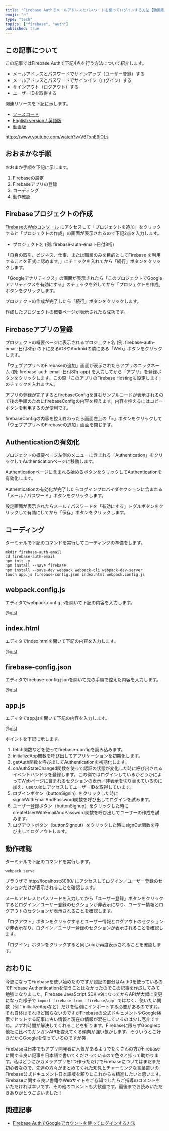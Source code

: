 ```yaml
---
title: "Firebase Authでメールアドレスとパスワードを使ってログインする方法【動画版あり】"
emoji: "🔥"
type: "tech"
topics: ["firebase", "auth"]
published: true
---
```


## この記事について

この記事ではFirebase Authで下記4点を行う方法について紹介します。

- メールアドレスとパスワードでサインアップ（ユーザー登録）する
- メールアドレスとパスワードでサインイン（ログイン）する
- サインアウト（ログアウト）する
- ユーザーIDを取得する

関連リソースを下記に示します。

- [ソースコード](https://gist.github.com/tatsuyasusukida/0de610fdd937aed64531cae3937f2c82#file-app-js)
- [English version / 英語版](https://gist.github.com/tatsuyasusukida/0de610fdd937aed64531cae3937f2c82)
- [動画版](https://www.youtube.com/watch?v=V6TxnE9jOLs)

https://www.youtube.com/watch?v=V6TxnE9jOLs



## おおまかな手順

おおまか手順を下記に示します。

1. Firebaseの設定
2. Firebaseアプリの登録
3. コーディング
4. 動作確認



## Firebaseプロジェクトの作成

[FirebaseのWebコンソール](https://console.firebase.google.com/) にアクセスして「プロジェクトを追加」をクリックすると「プロジェクトの作成」の画面が表示されるので下記2点を入力します。

- プロジェクト名 (例: firebase-auth-email-日付8桁)

「自身の取引、ビジネス、仕事、または職業のみを目的としてFirebase を利用することを正式に認めます。」にチェックを入れてから「続行」ボタンをクリックします。

「Googleアナリティクス」の画面が表示されたら「このプロジェクトでGoogleアナリティクスを有効にする」のチェックを外してから「プロジェクトを作成」ボタンをクリックします。

プロジェクトの作成が完了したら「続行」ボタンをクリックします。

作成したプロジェクトの概要ページが表示されたら成功です。



## Firebaseアプリの登録

プロジェクトの概要ページに表示されるプロジェクト名 (例: firebase-auth-email-日付8桁) の下にあるiOSやAndroidの隣にある「Web」ボタンをクリックします。

「ウェブアプリへのFirebaseの追加」画面が表示されたらアプリのニックネーム (例: firebase-auth-email-日付8桁-app) を入力してから「アプリ」を登録ボタンをクリックします。この際「このアプリのFirebase Hostingも設定します」のチェックを入れません。

アプリの登録が完了するとfirebaseConfigを含むサンプルコードが表示されるので後の手順のためにfirebaseConfigの内容を控えます。内容を控えるにはコピーボタンを利用するのが便利です。

firebaseConfigの内容を控え終わったら画面左上の「×」ボタンをクリックして「ウェブアプリへのFirebaseの追加」画面を閉じます。



## Authenticationの有効化

プロジェクトの概要ページ左側のメニューに含まれる「Authentication」をクリックしてAuthenticationページに移動します。

Authenticationページに含まれる始めるボタンをクリックしてAuthenticationを有効化します。

Authenticationの有効化が完了したらログインプロバイダセクションに含まれる「メール / パスワード」ボタンをクリックします。

設定画面が表示されたらメール / パスワードを「有効にする」トグルボタンをクリックして有効にしてから「保存」ボタンをクリックします。



## コーディング

ターミナルで下記のコマンドを実行してコーディングの準備をします。

```shell
mkdir firebase-auth-email
cd firebase-auth-email
npm init -y
npm install --save firebase
npm install --save-dev webpack webpack-cli webpack-dev-server
touch app.js firebase-config.json index.html webpack.config.js
```

## webpack.config.js

エディタでwebpack.config.jsを開いて下記の内容を入力します。

@[gist](https://gist.github.com/tatsuyasusukida/0de610fdd937aed64531cae3937f2c82?file=webpack.config.js)

## index.html

エディタでindex.htmlを開いて下記の内容を入力します。

@[gist](https://gist.github.com/tatsuyasusukida/0de610fdd937aed64531cae3937f2c82?file=index.html)

## firebase-config.json

エディタでfirebase-config.jsonを開いて先の手順で控えた内容を入力します。

@[gist](https://gist.github.com/tatsuyasusukida/0de610fdd937aed64531cae3937f2c82?file=firebase-config.example.json)

## app.js

エディタでapp.jsを開いて下記の内容を入力します。

@[gist](https://gist.github.com/tatsuyasusukida/0de610fdd937aed64531cae3937f2c82?file=app.js)

ポイントを下記に示します。

1. fetch関数などを使ってfirebase-configを読み込みます。
2. initializeApp関数を呼び出してアプリケーションを初期化します。
3. getAuth関数を呼び出してAuthenticationを初期化します。
4. onAuthStateChanged関数を使って認証の状態が変化した時に呼び出されるイベントハンドラを登録します。この例ではログインしているかどうかによってWebページに含まれるセクションの表示／非表示を切り替えているのに加え、user.uidにアクセスしてユーザーIDを取得しています。
5. ログインボタン（buttonSignin）をクリックした時にsignInWithEmailAndPassword関数を呼び出してログインを試みます。
6. ユーザー登録ボタン（buttonSignup）をクリックした時にcreateUserWithEmailAndPassword関数を呼び出してユーザーの作成を試みます。
7. ログアウトボタン（buttonSignout）をクリックした時にsignOut関数を呼び出してログアウトします。



## 動作確認

ターミナルで下記のコマンドを実行します。

```shell
webpack serve
```

ブラウザで http://localhost:8080/ にアクセスしてログイン／ユーザー登録のセクションだけが表示されることを確認します。

メールアドレスとパスワードを入力してから「ユーザー登録」ボタンをクリックするとログイン／ユーザー登録のセクションが非表示になり、ユーザー情報とログアウトのセクションが表示されることを確認します。

「ログアウト」ボタンをクリックするとユーザー情報とログアウトのセクションが非表示なり、ログイン／ユーザー登録のセクションが表示されることを確認します。

「ログイン」ボタンをクリックすると同じuidが再度表示されることを確認します。



## おわりに

今更になってFirebaseを使い始めたのですが認証の部分はAuth0を使っているのでFirebase Authenticationを使うことはなかったのでこの記事を作成してみて勉強になりました。Firebase JavaScript SDK v9になってからAPIが大幅に変更になった様子で `import firebase from 'firebase/app'` ではなく、使いたい関数（例：initializeAppなど）だけを個別にインポートする必要があるのですね。それ自体はそれほど困らないのですがFirebaseの公式ドキュメントやGoogle検索でヒットする記事に古い情報と現在の情報が混在しているのは少し厄介ですね。いずれ時間が解決してくれることを祈ります。Firebaseに限らずGoogleは他社に比べてガンガンAPIを変えてくる傾向が強い気がします、そういうとこ好きだからGoogleを使っているのですが笑

Firebaseは日本でもアプリ開発者に人気があるようでたくさんの方がFirebaseに関する良い記事を日本語で書いてくださっているので色々と捗って助かります。私はどうにかカメラアプリを1つ作っただけでFirebaseについてはまだまだ初心者なので、先達の方々がまとめてくれた知見とチャーミングな言葉遣いのFirebase公式ドキュメント日本語版を頼りにこれからも精進したいと思います。Firebaseに関する良い書籍やWebサイトをご存知でしたらご指導のコメントをいただければ幸いです、その他のコメントも大歓迎です。最後までお読みいただきありがとうございました！



## 関連記事

- [Firebase AuthでGoogleアカウントを使ってログインする方法](https://gist.github.com/tatsuyasusukida/bec4108846bbe41961917e616efc0981)


